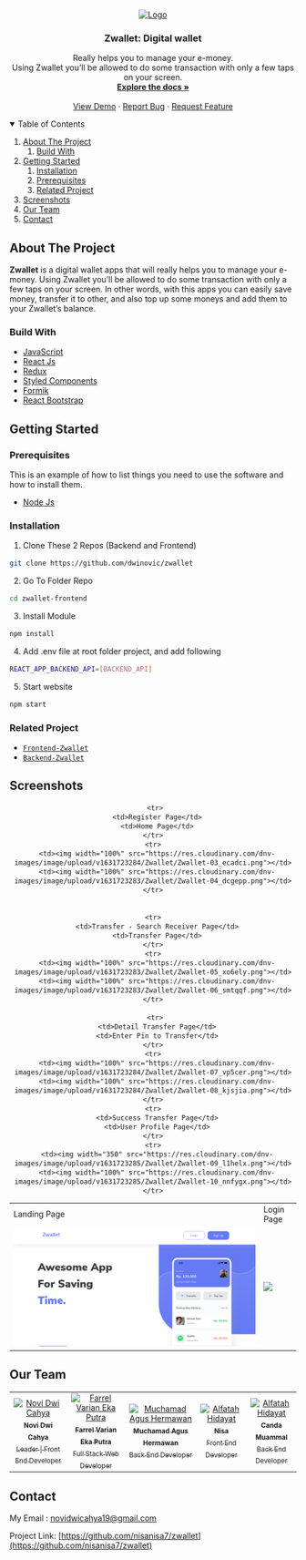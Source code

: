 <!-- PROJECT LOGO -->
<br />
<p align="center">
  <a href="https://github.com/dwinovic/zwallet">
    <img src="https://res.cloudinary.com/dnv-images/image/upload/v1631717683/Zwallet/ewallet_1_tzfymc.svg" alt="Logo" width="180" height="180">
  </a>

  <h3 align="center">Zwallet: Digital wallet</h3>

  <p align="center">
    Really helps you to manage your e-money. <br/> Using Zwallet you’ll be allowed to do some transaction with only a few taps on your screen. 
    <br />
    <a href="https://github.com/dwinovic/zwallet"><strong>Explore the docs »</strong></a>
    <br />
    <br />
    <a href="https://zwallet-matrix.vercel.app/">View Demo</a>
    ·
    <a href="https://github.com/dwinovic/zwallet">Report Bug</a>
    ·
    <a href="https://github.com/dwinovic/zwallet">Request Feature</a>
  </p>
</p>

<!-- TABLE OF CONTENTS -->
<details open="open">
  <summary>Table of Contents</summary>
  <ol>
    <li>
      <a href="#about-the-project">About The Project</a>
        <ol>
            <li>
                <a href="#build-with">Build With</a>
            </li>
        </ol>
    </li>
    <li>
      <a href="#getting-started">Getting Started</a>
      <ol>
        <li>
          <a href="#installation">Installation</a>
        </li>
        <li>
          <a href="#prerequisites">Prerequisites</a>
        </li>
        <li>
          <a href="#related-project">Related Project</a>
        </li>
      </ol>
    </li>
    <li><a href="#screenshots">Screenshots</a></li>
    <li><a href="#our-team">Our Team</a></li>
    <li><a href="#contact">Contact</a></li>
  </ol>
</details>

## About The Project

<b>Zwallet</b> is a digital wallet apps that will really helps you to manage your e-money. Using Zwallet you’ll be allowed to do some transaction with only a few taps on your screen. In other words, with this apps you can easily save money, transfer it to other, and also top up some moneys and add them to your Zwallet’s balance.

### Build With
* [JavaScript](https://www.javascript.com/)
* [React Js](https://reactjs.org/)
* [Redux](https://redux.js.org/)
* [Styled Components](https://styled-components.com/)
* [Formik](https://formik.org/)
* [React Bootstrap](https://react-bootstrap.github.io/)


## Getting Started

### Prerequisites

This is an example of how to list things you need to use the software and how to install them.
* [Node Js](https://nodejs.org/en/download/)

### Installation

1. Clone These 2 Repos (Backend and Frontend)
```sh
git clone https://github.com/dwinovic/zwallet
```
2. Go To Folder Repo
```sh
cd zwallet-frontend
```
3. Install Module
```sh
npm install
```
4. Add .env file at root folder project, and add following
```sh
REACT_APP_BACKEND_API=[BACKEND_API]
```
5. Start website
```sh
npm start
```

### Related Project
* [`Frontend-Zwallet`](https://github.com/Nisanisa7/zwallet)
* [`Backend-Zwallet`](https://github.com/Nisanisa7/Backend-mWallet)

## Screenshots

<div align="center">
  <table>
    <tr>
      <td>Landing Page</td>
      <td>Login Page</td>
    </tr>
    <tr>
      <td><img width="100%" src="https://github.com/19damah23/zwallet/blob/main/screenshots/1631775729085.png"></td>
      <td><img width="100%" src="https://res.cloudinary.com/dnv-images/image/upload/v1631723284/Zwallet/Zwallet-02_ulfakj.png"></td>
    </tr>
    
     <tr>
      <td>Register Page</td>
      <td>Home Page</td>
    </tr>
    <tr>
      <td><img width="100%" src="https://res.cloudinary.com/dnv-images/image/upload/v1631723284/Zwallet/Zwallet-03_ecadci.png"></td>
      <td><img width="100%" src="https://res.cloudinary.com/dnv-images/image/upload/v1631723283/Zwallet/Zwallet-04_dcgepp.png"></td>
    </tr>
    
    
    <tr>
      <td>Transfer - Search Receiver Page</td>
      <td>Transfer Page</td>
    </tr>
    <tr>
      <td><img width="100%" src="https://res.cloudinary.com/dnv-images/image/upload/v1631723283/Zwallet/Zwallet-05_xo6ely.png"></td>
      <td><img width="100%" src="https://res.cloudinary.com/dnv-images/image/upload/v1631723283/Zwallet/Zwallet-06_smtqqf.png"></td>
    </tr>
    
     <tr>
      <td>Detail Transfer Page</td>
      <td>Enter Pin to Transfer</td>
    </tr>
    <tr>
      <td><img width="100%" src="https://res.cloudinary.com/dnv-images/image/upload/v1631723284/Zwallet/Zwallet-07_vp5cer.png"></td>
      <td><img width="100%" src="https://res.cloudinary.com/dnv-images/image/upload/v1631723284/Zwallet/Zwallet-08_kjsjia.png"></td>
    </tr>
    <tr>
      <td>Success Transfer Page</td>
      <td>User Profile Page</td>
    </tr>
    <tr>
      <td><img width="350" src="https://res.cloudinary.com/dnv-images/image/upload/v1631723285/Zwallet/Zwallet-09_l1helx.png"></td>
      <td><img width="100%" src="https://res.cloudinary.com/dnv-images/image/upload/v1631723285/Zwallet/Zwallet-10_nnfygx.png"></td>
    </tr>
  </table>
</div>

## Our Team

<center>
  <table>
    <tr>
      <td align="center">
        <a href="https://github.com/dwinovic">
          <img width="100" src="https://avatars.githubusercontent.com/u/59456940?v=4" alt="Novi Dwi Cahya"><br/>
          <sub><b>Novi Dwi Cahya</b></sub> <br/>
            <sub>Leader | Front End Developer</sub>
        </a>
      </td>
      <td align="center">
        <a href="https://github.com/farrelvarian">
          <img width="100" src="https://avatars.githubusercontent.com/u/42968960?v=4" alt="Farrel Varian Eka Putra"><br/>
          <sub><b>Farrel Varian Eka Putra</b></sub> <br/>
          <sub>Full Stack Web Developer</sub>
        </a>
      </td>
      <td align="center">
        <a href="https://github.com/19damah23">
          <img width="100" src="https://media-exp1.licdn.com/dms/image/C5603AQG98I3VT9Wc5g/profile-displayphoto-shrink_800_800/0/1630549889980?e=1637193600&v=beta&t=EL-sEsGitFv9TeZofjNhs7fVZa0RxLSwxhyqhF3Xt8A" alt="Muchamad Agus Hermawan"><br/>
          <sub><b>Muchamad Agus Hermawan</b></sub> <br/>
          <sub>Back End Developer</sub>
        </a>
      </td>
      <td align="center">
        <a href="https://github.com/Nisanisa7">
          <img width="100" src="https://avatars.githubusercontent.com/u/43512824?v=4" alt="Alfatah Hidayat"><br/>
          <sub><b>Nisa</b></sub> <br/>
          <sub>Front End Developer</sub>
        </a>
      </td>
      <td align="center">
        <a href="https://github.com/CandaMuammal">
          <img width="100" src="https://avatars.githubusercontent.com/u/79079927?v=4" alt="Alfatah Hidayat"><br/>
          <sub><b>Canda Muammal</b></sub> <br/>
          <sub>Back End Developer</sub>
        </a>
      </td>
    </tr>
  </table>
</center>

## Contact
My Email : novidwicahya19@gmail.com

Project Link: [https://github.com/nisanisa7/zwallet](https://github.com/nisanisa7/zwallet)

